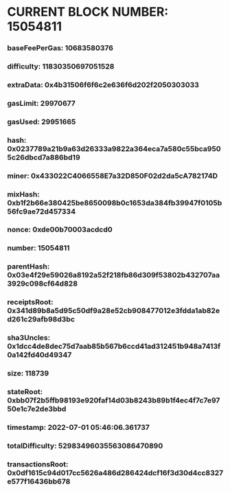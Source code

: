 # CURRENT BLOCK NUMBER: 15054811

### baseFeePerGas: 10683580376
### difficulty: 11830350697051528
### extraData: 0x4b31506f6f6c2e636f6d202f2050303033
### gasLimit: 29970677
### gasUsed: 29951665
### hash: 0x0237789a21b9a63d26333a9822a364eca7a580c55bca9505c26dbcd7a886bd19
### miner: 0x433022C4066558E7a32D850F02d2da5cA782174D
### mixHash: 0xb1f2b66e380425be8650098b0c1653da384fb39947f0105b56fc9ae72d457334
### nonce: 0xde00b70003acdcd0
### number: 15054811
### parentHash: 0x03e4f29e59026a8192a52f218fb86d309f53802b432707aa3929c098cf64d828
### receiptsRoot: 0x341d89b8a5d95c50df9a28e52cb908477012e3fdda1ab82ed261c29afb98d3bc
### sha3Uncles: 0x1dcc4de8dec75d7aab85b567b6ccd41ad312451b948a7413f0a142fd40d49347
### size: 118739
### stateRoot: 0xbb07f2b5ffb98193e920faf14d03b8243b89b1f4ec4f7c7e9750e1c7e2de3bbd
### timestamp: 2022-07-01 05:46:06.361737
### totalDifficulty: 52983496035563086470890
### transactionsRoot: 0x0df1615c94d017cc5626a486d286424dcf16f3d30d4cc8327e577f16436bb678

